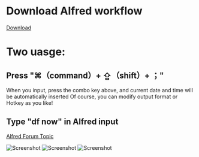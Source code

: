 Download Alfred workflow
================================

[Download](https://raw.githubusercontent.com/aquastar/alfred-datetime-format-converter/master/Datetime%20Format%20Converter.alfredworkflow)

# Two uasge:

## Press "⌘（command）+ ⇪（shift）+ ；"
When you input, press the combo key above, and current date and time will be automatically inserted
Of course, you can modify output format or Hotkey as you like!

## Type "df now" in Alfred input
[Alfred Forum Topic](http://www.alfredforum.com/topic/1558-datetime-format-converter-convert-between-unix-timestamps-and-datetime-strings/)

![Screenshot](https://raw.github.com/mwaterfall/alfred-datetime-format-converter/master/download/screenshot_1.png)
![Screenshot](https://raw.github.com/mwaterfall/alfred-datetime-format-converter/master/download/screenshot_2.png)
![Screenshot](https://raw.github.com/mwaterfall/alfred-datetime-format-converter/master/download/screenshot_3.png)
